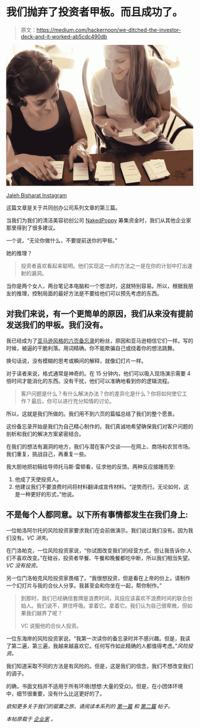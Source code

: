 # 我们抛弃了投资者甲板。而且成功了。

> 原文：<https://medium.com/hackernoon/we-ditched-the-investor-deck-and-it-worked-ab5cdc490db>

![](img/fb2ee9d29167771c655907c43959d2c5.png)

[Jaleh Bisharat Instagram](https://www.instagram.com/p/BeyYQ2IHnZj/?taken-by=jalehbisharat)

这篇文章是关于共同创办公司系列文章的第三篇。

当我们为我们的清洁美容初创公司 [NakedPoppy](https://nakedpoppy.com) 筹集资金时，我们从其他企业家那里得到了很多建议。

一个说，“无论你做什么，不要提前送你的甲板。”

她的推理？

> 投资者喜欢看起来聪明。他们实现这一点的方法之一是在你的计划中打出速射的漏洞。

当你是两个女人，两台笔记本电脑和一个想法时，这就特别容易。所以，根据我朋友的推理，控制局面的最好方法是不要给他们可以预先考虑的东西。

## 对我们来说，有一个更简单的原因，我们从来没有提前发送我们的甲板。我们没有。

我已经成为了[亚马逊风格的六页备忘录](http://blog.idonethis.com/jeff-bezos-self-discipline-writing/)的粉丝，原因和亚马逊相信它们一样。写的时候，被逼的干脆利落。用词精确。你不能欺骗自己或绕着你的想法跳舞。

换句话说，没有模糊的思考或瞬间的解释，就像幻灯片一样。

对于读者来说，格式通常是神奇的。在 15 分钟内，他们可以吸入现场演示需要 4 倍时间才能消化的东西。没有干扰，他们可以准确地看到你的逻辑流程。

> 客户问题是什么？有什么解决办法？你的差异化是什么？你将如何使它工作？最后，你可以进行充分知情的讨论。

所以，这就是我们所做的。我们用不到六页的篇幅总结了我们的整个愿景。

这份备忘录开始是我们为自己精心制作的。我们真诚地希望确保我们对客户问题的剖析和我们的解决方案紧密结合。

在我们的想法有漏洞的地方，我们与潜在客户交谈——在网上、商场和农贸市场。我们重复，挑战自己，再重复一些。

我大胆地把初稿给导师托马斯·雷顿看，征求他的反馈。两种反应接踵而至:

1.  他成了天使投资人。
2.  他建议我们不要浪费时间将材料翻译成宣传材料。“逆势而行。无论如何，这是一种更好的形式，”他说。

## 不是每个人都同意。以下所有事情都发生在我们身上:

一位帕洛阿尔托的风险投资家要求我们在会前做演示。我们说过我们没有。因为我们没有。*VC 消失*。

在门洛帕克，一位风险投资家说，“你试图改变我们的经营方式，但让我告诉你:人们不喜欢改变。”在硅谷，投资者早餐、午餐和晚餐都吃中断，所以我们相当失望。 *VC 没有投资。*

另一位门洛帕克风险投资家畏缩了。“我很想投资，但是看在上帝的份上，请制作一个幻灯片与我的合伙人分享。我甚至会和你坐在一起，帮你制作。”

> 到那时，我们已经确信套牌是浪费时间，风投应该喜欢不浪费时间的联合创始人。我们说不，屏住呼吸。拿着它。拿着它。我们认为自己很卑微，但如果我们越界了呢？
> 
> VC 说服他的合伙人投资。

一位东海岸的风险投资家说，“我第一次读你的备忘录时并不感兴趣。但是，我读了第二遍，第三遍，我越来越喜欢它。任何写作如此精确的人都值得考虑。”*风险投资。*

我们知道采取不同的方法是有风险的。但是，这是我们的信念，我们不想改变我们的调子。

的确，书面文档并不适用于所有环境(想想:大量的受众)。但是，在小团体环境中，细节很重要，没有什么比这更好的了。

*欲知更多关于我们的罂粟之旅，请阅读本系列的* [*第一篇*](/@jalehbisharat/why-we-started-a-clean-beauty-company-with-a-tech-twist-3ae893ae0074) *和* [*第二篇*](https://artplusmarketing.com/the-trials-and-tribulations-of-naming-a-company-9034cca38419) *帖子。*

*本帖原载于* [*企业家*](https://www.entrepreneur.com/article/319792) *。*